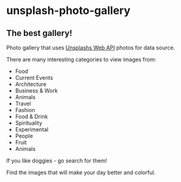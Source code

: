 # unsplash-photo-gallery

## The best gallery!

Photo gallery that uses [Unsplashs Web API](https://unsplash.com/) photos for data source.

There are many interesting categories to view images from:

* Food
* Current Events
* Architecture
* Business & Work
* Animals
* Travel
* Fashion
* Food & Drink
* Spirituality
* Experimental
* People
* Fruit
* Animals

If you like doggies - go search for them!

Find the images that will make your day better and colorful.


